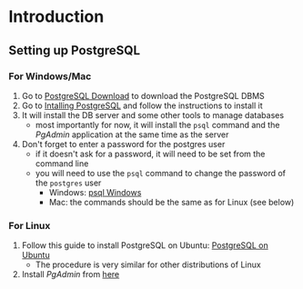 # Introduction

## Setting up PostgreSQL

### For Windows/Mac

1. Go to [PostgreSQL Download](https://www.enterprisedb.com/downloads/postgres-postgresql-downloads) to download the
   PostgreSQL DBMS
2. Go
   to [Intalling PostgreSQL](https://www.enterprisedb.com/docs/supported-open-source/postgresql/installer/02_installing_postgresql_with_the_graphical_installation_wizard/01_invoking_the_graphical_installer/)
   and follow the instructions to install it
3. It will install the DB server and some other tools to manage databases
    - most importantly for now, it will install the `psql` command and the *PgAdmin* application at the same time as the
      server
4. Don't forget to enter a password for the postgres user
    - if it doesn't ask for a password, it will need to be set from the command line
    - you will need to use the `psql` command to change the password of the `postgres`
      user
        - Windows:
          [psql Windows](https://sqlserverguides.com/postgresql-set-user-password/#:~:text=Open%20CMD%20on%20your%20computer,user%20and%20remember%20the%20password.&text=Now%20change%20the%20password%20of%20the%20current%20user%20postgres.)
        - Mac: the commands should be the same as for Linux (see below)

### For Linux

1. Follow this guide to install PostgreSQL on
   Ubuntu: [PostgreSQL on Ubuntu](https://www.digitalocean.com/community/tutorials/how-to-install-postgresql-on-ubuntu-20-04-quickstart)
    - The procedure is very similar for other distributions of Linux
2. Install *PgAdmin* from [here](https://www.pgadmin.org/download/)
